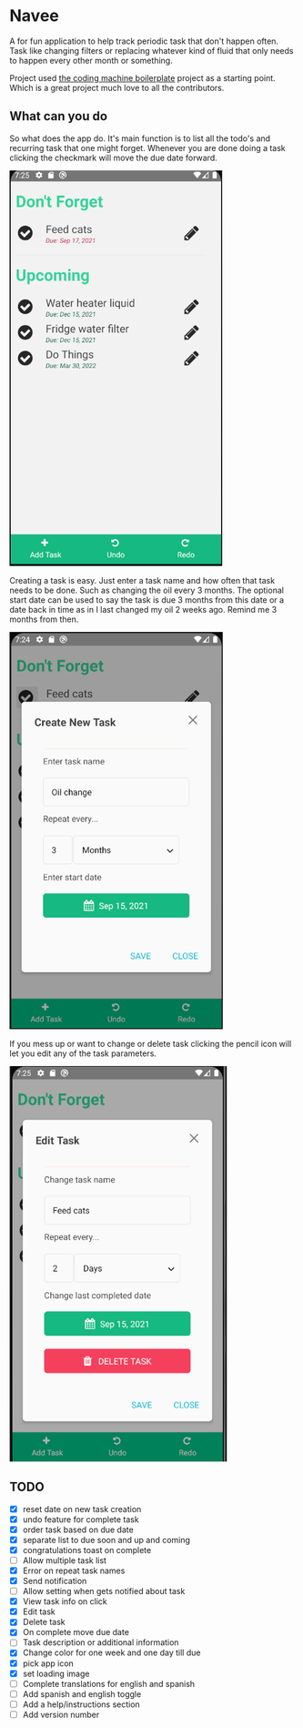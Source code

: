 # Navee

A for fun application to help track periodic task that don't happen often. Task
like changing filters or replacing whatever kind of fluid that only needs to 
happen every other month or something. 

Project used [the coding machine boilerplate](https://github.com/thecodingmachine/react-native-boilerplate)
project as a starting point. Which is a great project much love to all
the contributors. 

## What can you do

So what does the app do. It's main function is to list all the todo's and recurring task
that one might forget. Whenever you are done doing a task clicking the 
checkmark will move the due date forward.

![Home page](pics/home_page.png)

Creating a task is easy. Just enter a task name and how often that task needs to be done.
Such as changing the oil every 3 months. The optional start date can be used to 
say the task is due 3 months from this date or a date back in time as in I last 
changed my oil 2 weeks ago. Remind me 3 months from then. 

![new task](pics/create_new_task.png)

If you mess up or want to change or delete task clicking the pencil icon
will let you edit any of the task parameters. 

![edit task](pics/edit_task.png)

## TODO

- [x] reset date on new task creation
- [x] undo feature for complete task
- [x] order task based on due date
- [x] separate list to due soon and up and coming
- [x] congratulations toast on complete
- [ ] Allow multiple task list
- [x] Error on repeat task names
- [x] Send notification
- [ ] Allow setting when gets notified about task 
- [x] View task info on click
- [x] Edit task
- [x] Delete task
- [x] On complete move due date
- [ ] Task description or additional information
- [x] Change color for one week and one day till due
- [x] pick app icon
- [x] set loading image
- [ ] Complete translations for english and spanish
- [ ] Add spanish and english toggle
- [ ] Add a help/instructions section
- [ ] Add version number
